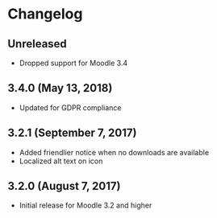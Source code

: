 # Changelog

## Unreleased

- Dropped support for Moodle 3.4

## 3.4.0 (May 13, 2018)

- Updated for GDPR compliance

## 3.2.1 (September 7, 2017)

- Added friendlier notice when no downloads are available
- Localized alt text on icon

## 3.2.0 (August 7, 2017)

- Initial release for Moodle 3.2 and higher
